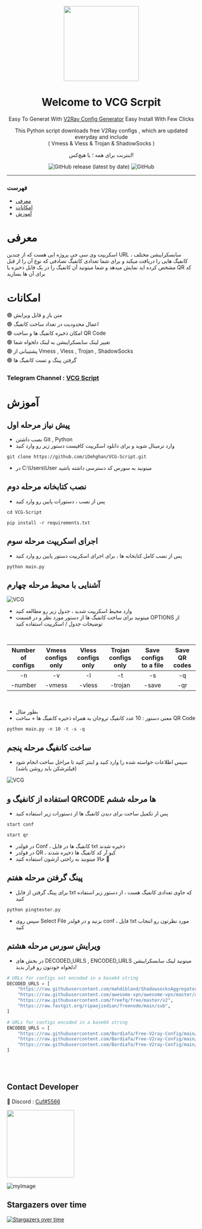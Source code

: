 <p align="center">
  <a href="https://github.com/RealCuf/VCG-Script" target="_blank" rel="noopener noreferrer">
    <picture>
      <img width="200" height="200" src="https://i.postimg.cc/kXh9Y0TD/v-logo-yellow.png">
    </picture>
  </a>
</p>

<h1 align="center"/>Welcome to VCG Scrpit</h1>

<p align="center">
Easy To Generat With <a href="https://github.com/RealCuf/VCG-Script">V2Ray Config Generator</a> Easy Install With Few Clicks
</p>

<p align="center">This Python script downloads free V2Ray configs , which are updated everyday and include <br>( Vmess & Vless & Trojan & ShadowSocks )</p>
<p align="center">اینترنت برای همه ؛ یا هیچ‌کس!</p>
<div align=center>
  
<!-- ![GitHub all releases](https://img.shields.io/github/downloads/iDehghan/VCG-Script/total?color=white&style=for-the-badge) -->
![GitHub release (latest by date)](https://img.shields.io/github/v/release/RealCuf/VCG-Script?color=white&style=for-the-badge)
![GitHub](https://img.shields.io/github/license/RealCuf/VCG-Script?color=white&style=for-the-badge)

</div>
<hr>

### فهرست
- [معرفی](#معرفی)<br>
- [امکانات](#امکانات)<br>
- [آموزش](#آموزش) <br>
# معرفی
اسکریپت وی سی جی پروژه ایی هست که از چندین URL سابسکرایبشن مختلف ، کانفیگ هایی را دریافت میکند و برای شما تعدادی کانفیگ تصادفی که نوع آن را از قبل مشخص کرده اید نمایش میدهد و شما میتونید آن‌ کانفیگ را در یک فایل ذخیره یا QR کد برای آن‌ ها بسازید


# امکانات
:green_circle: متن باز و قابل ویرایش <br>
:green_circle: اعمال محدودیت در تعداد ساخت کانفیگ<br>
:green_circle: امکان ذخیره کانفیگ ها و ساخت QR Code<br>
:green_circle: تغییر لینک سابسکرایبشن به لینک دلخواه شما<br>
:green_circle: پشتیبانی از Vmess , Vless , Trojan , ShadowSocks<br>
:green_circle: گرفتن پینگ و تست کانفیگ ها<br>


### Telegram Channel : [VCG Script](https://t.me/VCGScript)

# آموزش

## پیش نیاز مرحله اول
- نصب داشتن Git , Python
- وارد ترمینال شوید و برای دانلود اسکریپت کافیست دستور زیر رو وارد کنید
```
git clone https://github.com/iDehghan/VCG-Script.git
```
- در C:\Users\User میتونید به سورس کد دسترسی داشته باشید
>  
## نصب کتابخانه مرحله دوم
- پس از نصب ، دستورات پایین رو وارد کنید
```
cd VCG-Script
```
```
pip install -r requirements.txt
```
## اجرای اسکریپت مرحله سوم
- پس از نصب کامل کتابخانه ها ، برای اجرای اسکریپت دستور پایین رو وارد کنید
```
python main.py
```
## آشنایی با محیط مرحله چهارم
<a><img alt="VCG" src="https://i.ibb.co/0cSmRJc/image.png"></a>
- وارد محیط اسکریپت شدید ، جدول زیر رو مطالعه کنید
- میتونید برای ساخت کانفیگ ها از دستور مورد نظر و در قسمت OPTIONS از توضیحات جدول / اسکریپت استفاده کنید
<br>

|Number of configs|Vmess configs only|Vless configs only|Trojan configs only|Save configs to a file|Save QR codes|
|:---:|:---:|:---:|:---:|:---:|:---:|
|-n| -v| -l| -t| -s| -q|
|-number| -vmess| -vless| -trojan| -save| -qr|

<br>

- بطور مثال
- معنی دستور : 10 عدد کانفیگ تروجان به همراه ذخیره کانفیگ ها + ساخت QR Code 
````
python main.py -n 10 -t -s -q
````
## ساخت کانفیگ مرحله پنجم
- سپس اطلاعات خواسته شده را وارد کنید و اینتر کنید تا مراحل ساخت انجام شود (فیلترشکن باید روشن باشد)

<a><img alt="VCG" src="https://i.ibb.co/nM5bZWs/Screenshot-2023-05-31-214717.png"></a>

## استفاده از کانفیگ و QRCODE ها مرحله ششم
- پس از تکمیل ساخت برای دیدن کانفیگ ها از دستورات زیر استفاده کنید
````
start conf
````
````
start qr
````
- در فولدر Conf ، کانفیگ ها در فایل txt ذخیره شدند
- در فولدر QR ، کیو آر کد کانفیگ ها ذخیره شدند
- حالا میتونید به راحتی ازشون استفاده کنید 🎁

## پینگ گرفتن مرحله هفتم
- برای پینگ گرفتن از فایل txt که حاوی تعدادی کانفیگ هست ، از دستور زیر استفاده کنید
````
python pingtester.py
````
- سپس روی Select File بزنید و در فولدر conf ، فایل txt مورد نظرتون رو انتخاب کنید

## ویرایش سورس مرحله هشتم
- در بخش های DECODED_URLS , ENCODED_URLS میتونید لینک سابسکرایبشن دلخواه خودتون رو قرار بدید!
```python
# URLs for configs not encoded in a base64 string
DECODED_URLS = [
    "https://raw.githubusercontent.com/mahdibland/ShadowsocksAggregator/master/sub/sub_merge.txt",
    "https://raw.githubusercontent.com/awesome-vpn/awesome-vpn/master/all",
    "https://raw.githubusercontent.com/freefq/free/master/v2",
    "https://raw.fastgit.org/ripaojiedian/freenode/main/sub",
]

# URLs for configs encoded in a base64 string
ENCODED_URLS = [
    "https://raw.githubusercontent.com/Bardiafa/Free-V2ray-Config/main/Splitted-By-Protocol/vmess.txt",
    "https://raw.githubusercontent.com/Bardiafa/Free-V2ray-Config/main/Splitted-By-Protocol/vless.txt",
    "https://raw.githubusercontent.com/Bardiafa/Free-V2ray-Config/main/Splitted-By-Protocol/trojan.txt",
]
```
<br>
<br>

## Contact Developer

💎 Discord : [Cuf#5566](http://discordapp.com/users/767770096319201290)

<a href="http://www.coffeete.ir/RealCuf"><img src="http://www.coffeete.ir/images/buttons/lemonchiffon.png" style="width:180px;" /></a>

![myImage](https://media.giphy.com/media/XRB1uf2F9bGOA/giphy.gif)


## Stargazers over time

[![Stargazers over time](https://starchart.cc/iDehghan/VCG-Script.svg)](https://starchart.cc/iDehghan/VCG-Script)
